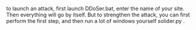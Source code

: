 to launch an attack, first launch DDoSer.bat, enter the name of your site. Then everything will go by itself. But to strengthen the attack, you can first perform the first step, and then run a lot of windows yourself solider.py .
